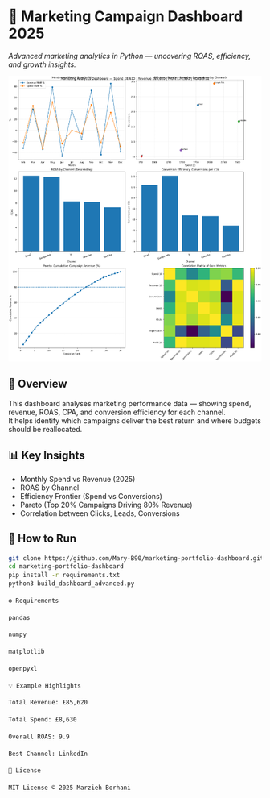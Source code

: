 # 🧠 Marketing Campaign Dashboard 2025
*Advanced marketing analytics in Python — uncovering ROAS, efficiency, and growth insights.*

![Dashboard Overview](advanced/images/analytics_dashboard.png)

## 📘 Overview
This dashboard analyses marketing performance data — showing spend, revenue, ROAS, CPA, and conversion efficiency for each channel.  
It helps identify which campaigns deliver the best return and where budgets should be reallocated.

## 📊 Key Insights
- Monthly Spend vs Revenue (2025)
- ROAS by Channel
- Efficiency Frontier (Spend vs Conversions)
- Pareto (Top 20% Campaigns Driving 80% Revenue)
- Correlation between Clicks, Leads, Conversions

## 🚀 How to Run
```bash
git clone https://github.com/Mary-B90/marketing-portfolio-dashboard.git
cd marketing-portfolio-dashboard
pip install -r requirements.txt
python3 build_dashboard_advanced.py

⚙️ Requirements

pandas

numpy

matplotlib

openpyxl

💡 Example Highlights

Total Revenue: £85,620

Total Spend: £8,630

Overall ROAS: 9.9

Best Channel: LinkedIn

📜 License

MIT License © 2025 Marzieh Borhani
